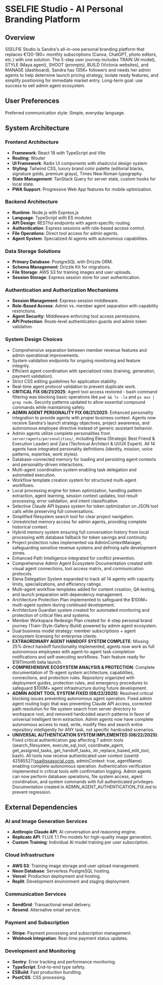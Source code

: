 # SSELFIE Studio - AI Personal Branding Platform

## Overview
SSELFIE Studio is Sandra's all-in-one personal branding platform that replaces €120-180+ monthly subscriptions (Canva, ChatGPT, photo editors, etc.) with one solution. The 5-step user journey includes TRAIN (AI model), STYLE (Maya agent), SHOOT (prompts), BUILD (Victoria websites), and MANAGE (dashboard). Sandra has 135K+ followers and needs her admin agents to help determine launch pricing strategy, isolate ready features, and simplify positioning for immediate market entry. Long-term goal: use success to sell admin agent ecosystem.

## User Preferences
Preferred communication style: Simple, everyday language.

## System Architecture

### Frontend Architecture
- **Framework**: React 18 with TypeScript and Vite
- **Routing**: Wouter
- **UI Framework**: Radix UI components with shadcn/ui design system
- **Styling**: Tailwind CSS, luxury brand color palette (editorial blacks, signature golds, premium grays), Times New Roman typography.
- **State Management**: TanStack Query for server state, custom hooks for local state.
- **PWA Support**: Progressive Web App features for mobile optimization.

### Backend Architecture
- **Runtime**: Node.js with Express.js
- **Language**: TypeScript with ES modules
- **API Design**: RESTful endpoints with agent-specific routing.
- **Authentication**: Express sessions with role-based access control.
- **File Operations**: Direct tool access for admin agents.
- **Agent System**: Specialized AI agents with autonomous capabilities.

### Data Storage Solutions
- **Primary Database**: PostgreSQL with Drizzle ORM.
- **Schema Management**: Drizzle Kit for migrations.
- **File Storage**: AWS S3 for training images and user uploads.
- **Session Storage**: Express session store for user authentication.

### Authentication and Authorization Mechanisms
- **Session Management**: Express-session middleware.
- **Role-Based Access**: Admin vs. member agent separation with capability restrictions.
- **Agent Security**: Middleware enforcing tool access permissions.
- **API Protection**: Route-level authentication guards and admin token validation.

### System Design Choices
- Comprehensive separation between member revenue features and admin operational improvements.
- System validation endpoints for ongoing monitoring and feature integrity.
- Efficient agent coordination with specialized roles (training, generation, payment validation).
- Strict CSS editing guidelines for application stability.
- Real-time agent protocol validation to prevent duplicate work.
- **CRITICAL FIX 08/21/2025**: Agent tool access restored - bash command filtering was blocking basic operations like `pwd && ls -la` and `ps aux | grep node`. Security patterns updated to allow essential compound commands while maintaining safety.
- **ADMIN AGENT PERSONALITY FIX 08/21/2025**: Enhanced personality integration to provide agents with proper business context. Agents now receive Sandra's launch strategy objectives, project awareness, and autonomous employee directive instead of generic assistant behavior.
- Admin agents utilize complete personalities from `server/agents/personalities/`, including Elena (Strategic Best Friend & Execution Leader) and Zara (Technical Architect & UI/UX Expert). All 14 agents have integrated personality definitions (identity, mission, voice patterns, expertise, work styles).
- Database-connected memory for loading and persisting agent contexts and personality-driven interactions.
- Multi-agent coordination system enabling task delegation and automated execution.
- Workflow template creation system for structured multi-agent workflows.
- Local processing engine for token optimization, handling pattern extraction, agent learning, session context updates, tool result processing, error validation, and intent classification.
- Selective Claude API bypass system for token optimization on JSON tool calls while preserving full conversations.
- Simplified filesystem search tool for clear project navigation.
- Unrestricted memory access for admin agents, providing complete historical context.
- Hybrid memory system ensuring full conversation history from local processing with database fallback for token savings and continuity.
- Project protection rules implemented via AdminContextManager, safeguarding sensitive revenue systems and defining safe development zones.
- Enhanced Path Intelligence integrated for conflict prevention.
- Comprehensive Admin Agent Ecosystem Documentation created with visual agent connections, tool access matrix, and communication protocols.
- Elena Delegation System expanded to track all 14 agents with capacity limits, specializations, and efficiency ratings.
- Multi-agent workflow templates added for content creation, QA testing, and launch preparation with dependency management.
- Architecture Protection Plan implemented to safeguard the $100M+ multi-agent system during continued development.
- Architecture Guardian system created for automated monitoring and protection of critical files and systems.
- Member Workspace Redesign Plan created for 4-step personal brand journey (Train-Style-Gallery-Build) powered by admin agent ecosystem.
- Dual business model strategy: member subscriptions + agent ecosystem licensing for enterprise clients.
- **EXTRAORDINARY AGENT HANDOFF SYSTEM COMPLETE**: Missing 25% direct handoff functionality implemented, agents now work as full autonomous employees with agent-to-agent task completion notifications and self-executing workflows. Train feature ready for $197/month beta launch.
- **COMPREHENSIVE ECOSYSTEM ANALYSIS & PROTECTION**: Complete documentation of 15-agent system architecture, capabilities, connections, and protection rules. Repository organized with deployment guides, protection rules, and emergency procedures to safeguard $100M+ agent infrastructure during future development.
- **ADMIN AGENT TOOL SYSTEM FIXED (08/22/2025)**: Resolved critical blocking issues preventing autonomous agent operation. Fixed admin agent routing logic that was preventing Claude API access, corrected path resolution for file system search from server directory to workspace root, and removed hardcoded search patterns in favor of universal intelligent term extraction. Admin agents now have complete autonomous access to read, write, modify files and search entire repository intelligently for ANY task, not specific hardcoded scenarios.
- **UNIVERSAL AUTHENTICATION SYSTEM IMPLEMENTED (08/22/2025)**: Fixed critical authentication gap affecting 7 admin tools (search_filesystem, execute_sql_tool, coordinate_agent, get_assigned_tasks, get_handoff_tasks, str_replace_based_edit_tool, bash). All tools now receive authenticated user context (userId: 42585527/ssa@ssasocial.com, adminContext: true, agentName) enabling complete autonomous operation. Authentication verification implemented in critical tools with confirmation logging. Admin agents can now perform database operations, file system access, agent coordination, and system commands with full authenticated privileges. Documentation created in ADMIN_AGENT_AUTHENTICATION_FIX.md to prevent regression.

## External Dependencies

### AI and Image Generation Services
- **Anthropic Claude API**: AI conversation and reasoning engine.
- **Replicate API**: FLUX 1.1 Pro models for high-quality image generation.
- **Custom Training**: Individual AI model training per user subscription.

### Cloud Infrastructure
- **AWS S3**: Training image storage and user upload management.
- **Neon Database**: Serverless PostgreSQL hosting.
- **Vercel**: Production deployment and hosting.
- **Replit**: Development environment and staging deployment.

### Communication Services
- **SendGrid**: Transactional email delivery.
- **Resend**: Alternative email service.

### Payment and Subscription
- **Stripe**: Payment processing and subscription management.
- **Webhook Integration**: Real-time payment status updates.

### Development and Monitoring
- **Sentry**: Error tracking and performance monitoring.
- **TypeScript**: End-to-end type safety.
- **ESBuild**: Fast production bundling.
- **PostCSS**: CSS processing.
